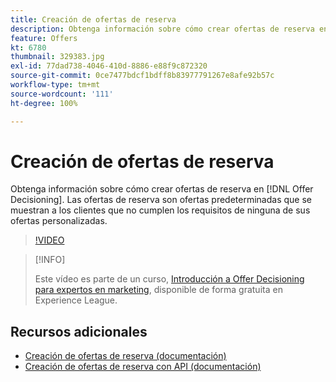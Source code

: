 ```yaml
---
title: Creación de ofertas de reserva
description: Obtenga información sobre cómo crear ofertas de reserva en  [!DNL Offer Decisioning]. Las ofertas de reserva tienen reglas de aceptación asociadas para ayudarle a mostrarlas solo a los clientes relevantes.
feature: Offers
kt: 6780
thumbnail: 329383.jpg
exl-id: 77dad738-4046-410d-8886-e88f9c872320
source-git-commit: 0ce7477bdcf1bdff8b83977791267e8afe92b57c
workflow-type: tm+mt
source-wordcount: '111'
ht-degree: 100%

---
```


# Creación de ofertas de reserva

Obtenga información sobre cómo crear ofertas de reserva en [!DNL Offer Decisioning]. Las ofertas de reserva son ofertas predeterminadas que se muestran a los clientes que no cumplen los requisitos de ninguna de sus ofertas personalizadas.

>[!VIDEO](https://video.tv.adobe.com/v/329383?quality=12&learn=on)

>[!INFO]
>
> Este vídeo es parte de un curso, [Introducción a Offer Decisioning para expertos en marketing](https://experienceleague.adobe.com/?recommended=ExperiencePlatform-U-1-2020.1.offerdecisioning?lang=es), disponible de forma gratuita en Experience League.


## Recursos adicionales

* [Creación de ofertas de reserva (documentación)](https://experienceleague.adobe.com/docs/journey-optimizer/using/offer-decisioniong/managing-offers-in-the-offer-library/creating-fallback-offers.html?lang=es)
* [Creación de ofertas de reserva con API (documentación)](https://experienceleague.adobe.com/docs/journey-optimizer/using/offer-decisioniong/api-reference/offers-api/fallback-offers/create.html?lang=es)

